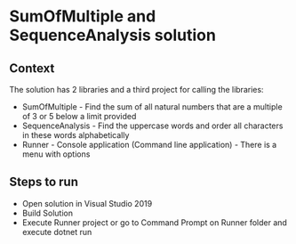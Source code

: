 # SumOfMultiple and SequenceAnalysis solution

## Context

The solution has 2 libraries and a third project for calling the libraries:
 
 - SumOfMultiple - Find the sum of all natural numbers that are a multiple of 3 or 5 below a limit provided
 - SequenceAnalysis - Find the uppercase words and order all characters in these words alphabetically
 - Runner - Console application (Command line application) - There is a menu with options
 
 ## Steps to run
 
 - Open solution in Visual Studio 2019
 - Build Solution
 - Execute Runner project or go to Command Prompt on Runner folder and execute dotnet run
